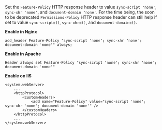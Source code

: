 Set the `Feature-Policy` HTTP response header to value `sync-script 'none'`, `sync-xhr 'none'`, and `document-domain 'none'`.
For the time being, the soon to be deprecated `Permissions-Policy` HTTP response header can still help if set to value `sync-script=()`, `sync-xhr=()`, and `document-domain=()`.

**Enable in Nginx**

```
add_header Feature-Policy "sync-script 'none'; sync-xhr 'none'; document-domain 'none'" always;
```

**Enable in Apache**

```
Header always set Feature-Policy "sync-script 'none'; sync-xhr 'none'; document-domain 'none'"
```

**Enable on IIS**

```
<system.webServer>
    ...
    <httpProtocol>
        <customHeaders>
            <add name="Feature-Policy" value="sync-script 'none'; sync-xhr 'none'; document-domain 'none'" />
        </customHeaders>
    </httpProtocol>
    ...
</system.webServer>
```

